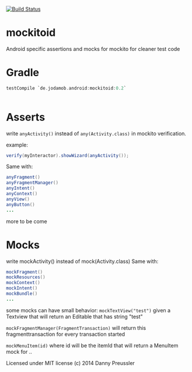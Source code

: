 [![Build Status](https://travis-ci.org/dpreussler/mockitoid.svg?branch=master)](https://travis-ci.org/dpreussler/mockitoid)

mockitoid
==========
Android specific assertions and mocks for mockito for cleaner test code


Gradle
======

```groovy
testCompile `de.jodamob.android:mockitoid:0.2`
 
```

Asserts
=======
write 
`anyActivity()` instead of `any(Activity.class)`
in mockito verification.

example:
```java
verify(myInteractor).showWizard(anyActivity());
```

Same with:
```java
anyFragment()
anyFragmentManager()
anyIntent()
anyContext()
anyView()
anyButton()
...
```

more to be come


Mocks
=====
write mockActivity() instead of mock(Activity.class)
Same with:
```java
mockFragment()
mockResources()
mockContext()
mockIntent()
mockBundle()
...
```

some mocks can have small behavior:
`mockTextView("test")` given a Textview that will return an Editable that has string "test"

`mockFragmentManager(FragmentTransaction)` will return this fragmenttransaction for every transaction started

`mockMenuItem(id)` where id will be the itemId that will return a MenuItem mock for
..



Licensed under MIT license
(c) 2014 Danny Preussler